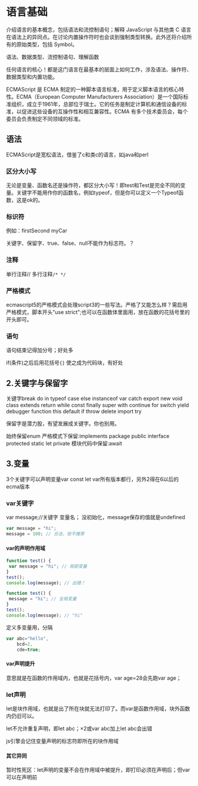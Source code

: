 # 语言基础

介绍语言的基本概念，包括语法和流控制语句；解释 JavaScript 与其他类 C 语言在语法上的异同点。在讨论内置操作符时也会谈到强制类型转换。此外还将介绍所有的原始类型，包括 Symbol。

语法、数据类型、流控制语句、理解函数

任何语言的核心！都是这门语言在最基本的层面上如何工作，涉及语法、操作符、数据类型和内置功能。

ECMAScript 是 ECMA 制定的一种脚本语言标准，用于定义脚本语言的核心特性。ECMA（European Computer Manufacturers Association）是一个国际标准组织，成立于1961年，总部位于瑞士。它的任务是制定计算机和通信设备的标准，以促进这些设备的互操作性和相互兼容性。ECMA 有多个技术委员会，每个委员会负责制定不同领域的标准。

## 语法

ECMAScript是宽松语法，借鉴了c和类c的语言，如java和perl

### 区分大小写

无论是变量、函数名还是操作符，都区分大小写！即test和Test是完全不同的变量。关键字不能用作你的函数名，例如typeof，但是你可以定义一个Typeof函数，这是ok的。

### 标识符

例如：firstSecond myCar

关键字、保留字、true、false、null不能作为标志符。？

### 注释

单行注释// 多行注释``/* */``

### 严格模式

ecmascript5的严格模式会处理script3的一些写法。严格了又能怎么样？需启用严格模式，脚本开头"use strict";也可以在函数体里面用，放在函数的花括号里的开头即可。

### 语句

语句结束记得加分号；好处多

if(条件)之后后用花括号``{}`` 使之成为代码块，有好处

## 2.关键字与保留字

关键字break do in typeof case else instanceof var catch export new void class extends return while const finally super with continue for switch yield debugger function this default if throw delete import try

保留字是潜力股，有望发展成关键字。你也别用。

始终保留enum
严格模式下保留:implements package public interface protected static let private
模块代码中保留:await

## 3.变量

3个关键字可以声明变量var const let
var所有版本都行，另外2得在6以后的ecma版本

### var关键字

var message;//关键字 变量名；
没初始化，message保存的值就是undefined

```js
var message = "hi"; 
message = 100; // 合法，但不推荐
```

#### var的声明作用域

```js
function test() { 
 var message = "hi"; // 局部变量
} 
test(); 
console.log(message); // 出错！

function test() { 
 message = "hi"; // 全局变量
} 
test(); 
console.log(message); // "hi" 
```

定义多变量用，分隔

```js
var abc="hello",
    bcd=2,
    cde=true;
```

#### var声明提升

意思就是在函数的作用域内，也就是花括号内，var age=28会先跑var age；

### let声明

let是块作用域，也就是出了所在块就无法打印了。而var是函数作用域，块外函数内仍旧可以。

let不允许重复声明，即let abc；×2或var abc加上let abc会出错

js引擎会记住变量声明的标志符即所在的块作用域

#### 其它异同

暂时性死区：let声明的变量不会在作用域中被提升，即打印必须在声明后；但var可以在声明前


<!-- ## 数据类型

## 流控制语句

## 理解函数 -->
